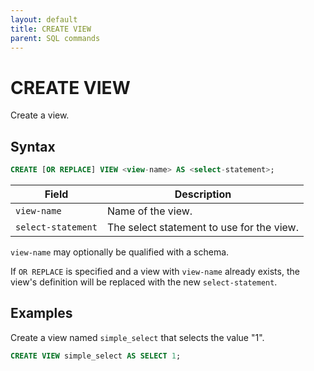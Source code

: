 ```yaml
---
layout: default
title: CREATE VIEW
parent: SQL commands
---
```


<!-- markdownlint-disable title-case-style -->

# CREATE VIEW

<!-- markdownlint-enable title-case-style -->

Create a view.

## Syntax

```sql
CREATE [OR REPLACE] VIEW <view-name> AS <select-statement>;
```

| Field              | Description                               |
|--------------------|-------------------------------------------|
| `view-name`        | Name of the view.                         |
| `select-statement` | The select statement to use for the view. |

`view-name` may optionally be qualified with a schema.

If `OR REPLACE` is specified and a view with `view-name` already exists, the
view's definition will be replaced with the new `select-statement`.

## Examples

Create a view named `simple_select` that selects the value "1".

```sql
CREATE VIEW simple_select AS SELECT 1;
```
